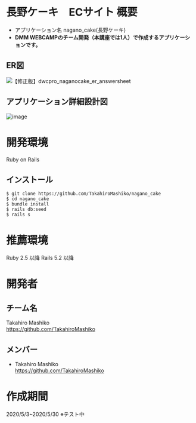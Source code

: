# 長野ケーキ　ECサイト 概要
* アプリケーション名 nagano_cake(長野ケーキ)
* **DMM WEBCAMPのチーム開発（本講座では1人）で作成するアプリケーションです。**

## ER図
![【修正版】dwcpro_naganocake_er_answersheet](https://user-images.githubusercontent.com/80663962/120292014-dc64b000-c2fe-11eb-95ab-b574e7e0455c.png)

## アプリケーション詳細設計図
![image](https://user-images.githubusercontent.com/80663962/120293260-08ccfc00-c300-11eb-828c-03cb4f2774c8.png)

# 開発環境
Ruby on Rails

## インストール
```
$ git clone https://github.com/TakahiroMashiko/nagano_cake
$ cd nagano_cake
$ bundle install
$ rails db:seed
$ rails s
```

# 推薦環境
Ruby 2.5 以降 Rails 5.2 以降

# 開発者
## チーム名
Takahiro Mashiko  
https://github.com/TakahiroMashiko

## メンバー
* Takahiro Mashiko  
https://github.com/TakahiroMashiko

# 作成期間
2020/5/3~2020/5/30
※テスト中
